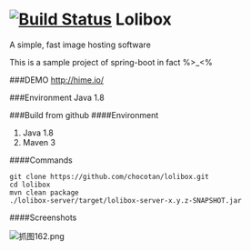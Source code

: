 [![Build Status](https://travis-ci.org/CIResearchGroup/lolibox.svg?branch=master)](https://travis-ci.org/CIResearchGroup/lolibox)
Lolibox
=======

A simple, fast image hosting software

This is a sample project of spring-boot in fact %>_<%

###DEMO
http://hime.io/

###Environment
Java 1.8

###Build from github
####Environment
1. Java 1.8
2. Maven 3

####Commands
```
git clone https://github.com/chocotan/lolibox.git
cd lolibox
mvn clean package
./lolibox-server/target/lolibox-server-x.y.z-SNAPSHOT.jar
```

####Screenshots

![抓图162.png](http://c.hime.io/images/la.png)
